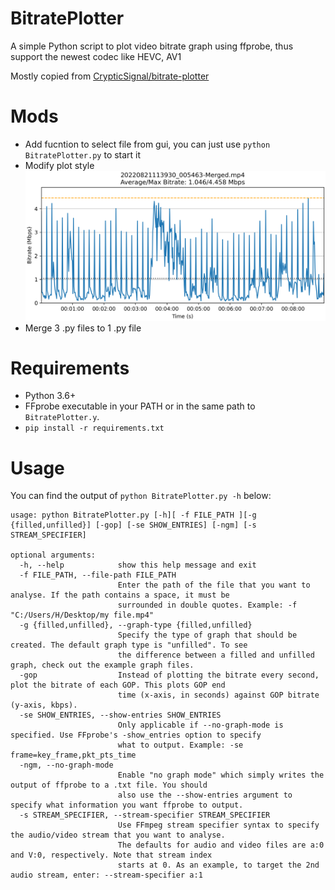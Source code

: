 # BitratePlotter
A simple Python script to plot video bitrate graph using ffprobe, thus support the newest codec like HEVC, AV1

Mostly copied from [CrypticSignal/bitrate-plotter](https://github.com/CrypticSignal/bitrate-plotter)
# Mods
- Add fucntion to select file from gui, you can just use `python BitratePlotter.py` to start it
- Modify plot style
![example graph](https://github.com/XuebingZhao/BitratePlotter/blob/main/Figure_1.png)
- Merge 3 .py files to 1 .py file

# Requirements 
- Python 3.6+
- FFprobe executable in your PATH or in the same path to `BitratePlotter.y`.
- `pip install -r requirements.txt`

# Usage
You can find the output of `python BitratePlotter.py -h` below:
```
usage: python BitratePlotter.py [-h][ -f FILE_PATH ][-g {filled,unfilled}] [-gop] [-se SHOW_ENTRIES] [-ngm] [-s STREAM_SPECIFIER]

optional arguments:
  -h, --help            show this help message and exit
  -f FILE_PATH, --file-path FILE_PATH
                        Enter the path of the file that you want to analyse. If the path contains a space, it must be
                        surrounded in double quotes. Example: -f "C:/Users/H/Desktop/my file.mp4"
  -g {filled,unfilled}, --graph-type {filled,unfilled}
                        Specify the type of graph that should be created. The default graph type is "unfilled". To see
                        the difference between a filled and unfilled graph, check out the example graph files.
  -gop                  Instead of plotting the bitrate every second, plot the bitrate of each GOP. This plots GOP end
                        time (x-axis, in seconds) against GOP bitrate (y-axis, kbps).
  -se SHOW_ENTRIES, --show-entries SHOW_ENTRIES
                        Only applicable if --no-graph-mode is specified. Use FFprobe's -show_entries option to specify
                        what to output. Example: -se frame=key_frame,pkt_pts_time
  -ngm, --no-graph-mode
                        Enable "no graph mode" which simply writes the output of ffprobe to a .txt file. You should
                        also use the --show-entries argument to specify what information you want ffprobe to output.
  -s STREAM_SPECIFIER, --stream-specifier STREAM_SPECIFIER
                        Use FFmpeg stream specifier syntax to specify the audio/video stream that you want to analyse.
                        The defaults for audio and video files are a:0 and V:0, respectively. Note that stream index
                        starts at 0. As an example, to target the 2nd audio stream, enter: --stream-specifier a:1
```
